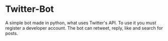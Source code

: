 # Twitter-Bot
A simple bot made in python, what uses Twitter's API. To use it you must register a developer account. The bot can retweet, reply, like and search for posts.
